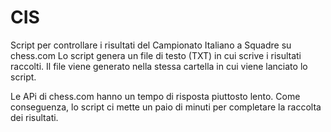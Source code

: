 # CIS

Script per controllare i risultati del Campionato Italiano a Squadre su chess.com
Lo script genera un file di testo (TXT) in cui scrive i risultati raccolti. Il file viene generato nella stessa cartella in cui viene lanciato lo script.

Le APi di chess.com hanno un tempo di risposta piuttosto lento. Come conseguenza, lo script ci mette un paio di minuti per completare la raccolta dei risultati.
